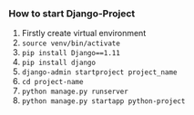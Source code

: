 ### How to start Django-Project

1. 	Firstly create virtual environment
2.	`source venv/bin/activate`
3.	`pip install Django==1.11`
4.	`pip install django`
5.	`django-admin startproject project_name`
6.	`cd project-name`
7.	`python manage.py runserver`
8.	`python manage.py startapp python-project`
